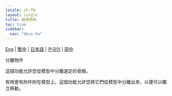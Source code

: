 ```yaml
---
locale: zh-TW
layout: single
title: 偵測物件
toc: true
sidebar:
  nav: "docs-tw"
---
```

[Eng](/dancexr/features/xps_detach) | [繁中](/tw/dancexr/features/xps_detach) | [日本語](/jp/dancexr/features/xps_detach) | [한국어](/kr/dancexr/features/xps_detach) | [简中](/zh/dancexr/features/xps_detach)

分離物件

這個功能允許您從模型中分離選定的骨骼。

有時會有附件附在模型上。這個功能允許您將它們從模型中分離出來，以便可以獨立移動。